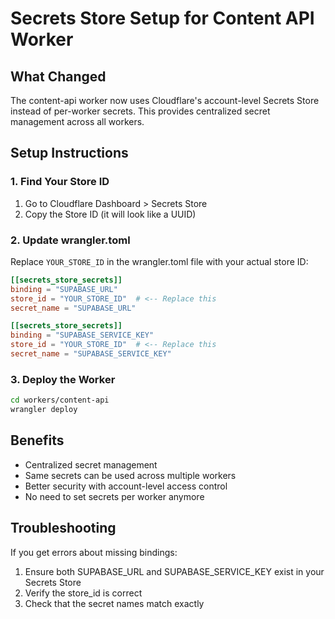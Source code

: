 # Secrets Store Setup for Content API Worker

## What Changed
The content-api worker now uses Cloudflare's account-level Secrets Store instead of per-worker secrets. This provides centralized secret management across all workers.

## Setup Instructions

### 1. Find Your Store ID
1. Go to Cloudflare Dashboard > Secrets Store
2. Copy the Store ID (it will look like a UUID)

### 2. Update wrangler.toml
Replace `YOUR_STORE_ID` in the wrangler.toml file with your actual store ID:

```toml
[[secrets_store_secrets]]
binding = "SUPABASE_URL"
store_id = "YOUR_STORE_ID"  # <-- Replace this
secret_name = "SUPABASE_URL"

[[secrets_store_secrets]]
binding = "SUPABASE_SERVICE_KEY"
store_id = "YOUR_STORE_ID"  # <-- Replace this
secret_name = "SUPABASE_SERVICE_KEY"
```

### 3. Deploy the Worker
```bash
cd workers/content-api
wrangler deploy
```

## Benefits
- Centralized secret management
- Same secrets can be used across multiple workers
- Better security with account-level access control
- No need to set secrets per worker anymore

## Troubleshooting
If you get errors about missing bindings:
1. Ensure both SUPABASE_URL and SUPABASE_SERVICE_KEY exist in your Secrets Store
2. Verify the store_id is correct
3. Check that the secret names match exactly